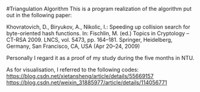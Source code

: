#Triangulation Algorithm
This is a program realization of the algorithm put out in the following paper:

Khovratovich, D., Biryukov, A., Nikolic, I.: Speeding up collision search for byte-oriented hash functions. In: Fischlin, M. (ed.) Topics in Cryptology – CT-RSA 2009. LNCS, vol. 5473, pp. 164–181. Springer, Heidelberg, Germany, San Francisco, CA, USA (Apr 20–24, 2009)

Personally I regard it as a proof of my study during the five months in NTU.

As for visualisation, I referred to the following codes:
https://blog.csdn.net/xietansheng/article/details/55669157
https://blog.csdn.net/weixin_31885977/article/details/114056771